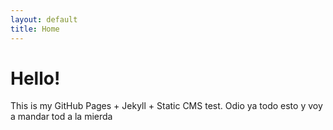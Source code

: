 ```yaml
---
layout: default
title: Home
---
```

# Hello!
This is my GitHub Pages + Jekyll + Static CMS test.
Odio ya todo esto y voy a mandar tod a la mierda
